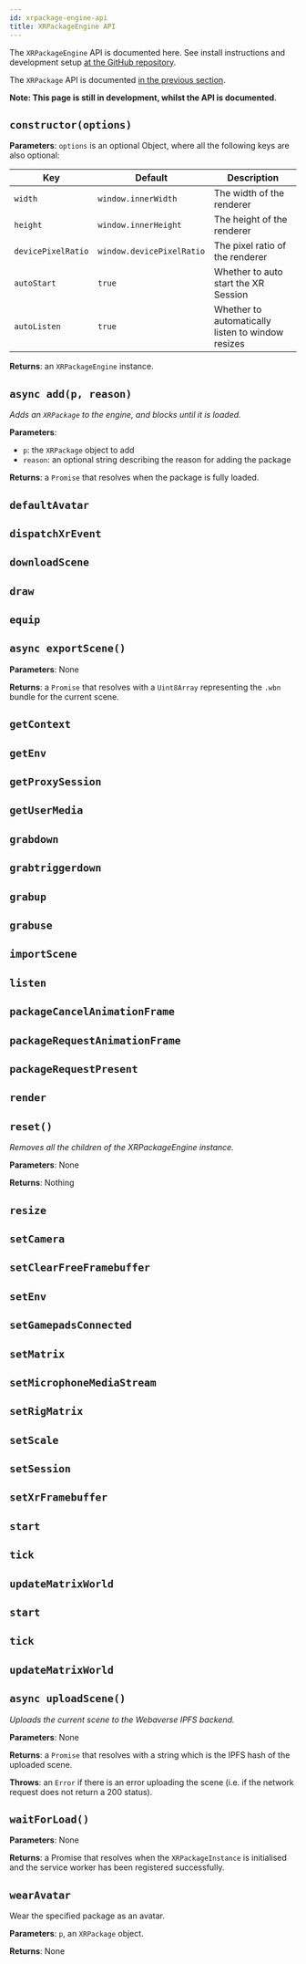 ```yaml
---
id: xrpackage-engine-api
title: XRPackageEngine API
---
```


The `XRPackageEngine` API is documented here. See install instructions and development setup <a href="https://github.com/webaverse/xrpackage" target="_blank" rel="noopener noreferrer">at the GitHub repository</a>.

The `XRPackage` API is documented [in the previous section](./7-xrpackage-api.md).

**Note: This page is still in development, whilst the API is documented**.

## `constructor(options)`

**Parameters**: `options` is an optional Object, where all the following keys are also optional:

| Key                | Default                   | Description                                       |
| ------------------ | ------------------------- | ------------------------------------------------- |
| `width`            | `window.innerWidth`       | The width of the renderer                         |
| `height`           | `window.innerHeight`      | The height of the renderer                        |
| `devicePixelRatio` | `window.devicePixelRatio` | The pixel ratio of the renderer                   |
| `autoStart`        | `true`                    | Whether to auto start the XR Session              |
| `autoListen`       | `true`                    | Whether to automatically listen to window resizes |

**Returns**: an `XRPackageEngine` instance.

## `async add(p, reason)`

_Adds an `XRPackage` to the engine, and blocks until it is loaded._

**Parameters**:

- `p`: the `XRPackage` object to add
- `reason`: an optional string describing the reason for adding the package

**Returns**: a `Promise` that resolves when the package is fully loaded.

## `defaultAvatar`

## `dispatchXrEvent`

## `downloadScene`

## `draw`

## `equip`

## `async exportScene()`

**Parameters**: None

**Returns**: a `Promise` that resolves with a `Uint8Array` representing the `.wbn` bundle for the current scene.

## `getContext`

## `getEnv`

## `getProxySession`

## `getUserMedia`

## `grabdown`

## `grabtriggerdown`

## `grabup`

## `grabuse`

## `importScene`

## `listen`

## `packageCancelAnimationFrame`

## `packageRequestAnimationFrame`

## `packageRequestPresent`

## `render`

## `reset()`

_Removes all the children of the XRPackageEngine instance._

**Parameters**: None

**Returns**: Nothing

## `resize`

## `setCamera`

## `setClearFreeFramebuffer`

## `setEnv`

## `setGamepadsConnected`

## `setMatrix`

## `setMicrophoneMediaStream`

## `setRigMatrix`

## `setScale`

## `setSession`

## `setXrFramebuffer`

## `start`

## `tick`

## `updateMatrixWorld`

## `start`

## `tick`

## `updateMatrixWorld`

## `async uploadScene()`

_Uploads the current scene to the Webaverse IPFS backend._

**Parameters**: None

**Returns**: a `Promise` that resolves with a string which is the IPFS hash of the uploaded scene.

**Throws**: an `Error` if there is an error uploading the scene (i.e. if the network request does not return a 200 status).

## `waitForLoad()`

**Parameters**: None

**Returns**: a Promise that resolves when the `XRPackageInstance` is initialised and the service worker has been registered successfully.

## `wearAvatar`

Wear the specified package as an avatar.

**Parameters**: `p`, an `XRPackage` object.

**Returns**: None
